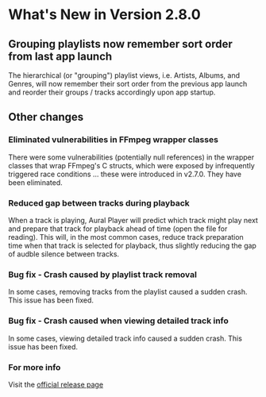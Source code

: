 #  What's New in Version 2.8.0

## Grouping playlists now remember sort order from last app launch

The hierarchical (or "grouping") playlist views, i.e. Artists, Albums, and Genres, will now remember their sort order from the previous app launch and reorder their groups / tracks accordingly upon app startup.

## Other changes

### Eliminated vulnerabilities in FFmpeg wrapper classes

There were some vulnerabilities (potentially null references) in the wrapper classes that wrap FFmpeg's C structs, which were exposed by infrequently triggered race conditions ... these were introduced in v2.7.0. They have been eliminated.

### Reduced gap between tracks during playback

When a track is playing, Aural Player will predict which track might play next and prepare that track for playback ahead of time (open the file for reading). This will, in the most common cases, reduce track preparation time when that track is selected for playback, thus slightly reducing the gap of audble silence between tracks.

### Bug fix - Crash caused by playlist track removal

In some cases, removing tracks from the playlist caused a sudden crash. This issue has been fixed.

### Bug fix - Crash caused when viewing detailed track info

In some cases, viewing detailed track info caused a sudden crash. This issue has been fixed.

### **For more info**
Visit the [official release page](https://github.com/maculateConception/aural-player/releases/tag/2.8.0)
